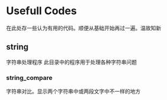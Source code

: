 # Usefull Codes

  在此处存一些认为有用的代码。顺便从基础开始再过一遍。温故知新


## string

字符串处理程序
此目录中的程序用于处理各种字符串问题


### string_compare

  字符串对比。显示两个字符串中或两段文字中不一样的地方
  
